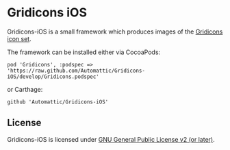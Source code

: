 # Gridicons iOS

Gridicons-iOS is a small framework which produces images of the [Gridicons icon set](https://github.com/automattic/gridicons).

The framework can be installed either via CocoaPods:

`pod 'Gridicons', :podspec => 'https://raw.github.com/Automattic/Gridicons-iOS/develop/Gridicons.podspec'`

or Carthage:

`github 'Automattic/Gridicons-iOS'`

## License

Gridicons-iOS is licensed under [GNU General Public License v2 (or later)](./LICENSE.md).
